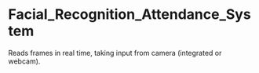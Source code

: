 # Facial_Recognition_Attendance_System
 Reads frames in real time, taking input from camera (integrated or webcam).
